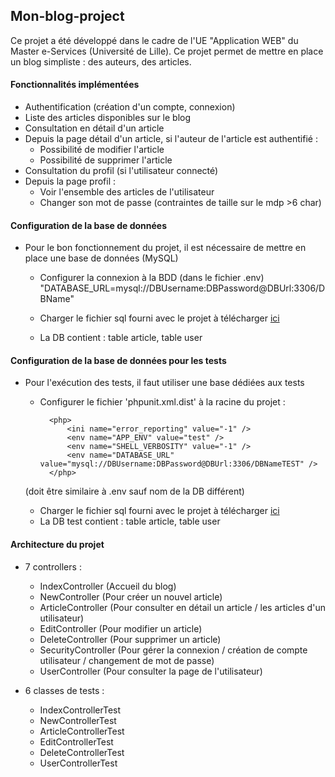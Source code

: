 ## Mon-blog-project

Ce projet a été développé dans le cadre de l'UE "Application WEB" du Master e-Services (Université de Lille).
Ce projet permet de mettre en place un blog simpliste : des auteurs, des articles.

#### Fonctionnalités implémentées
- Authentification (création d'un compte, connexion) 
- Liste des articles disponibles sur le blog
- Consultation en détail d'un article
- Depuis la page détail d'un article, si l'auteur de l'article est authentifié : 
	- Possibilité de modifier l'article
	- Possibilité de supprimer l'article
- Consultation du profil (si l'utilisateur connecté)
- Depuis la page profil :
	- Voir l'ensemble des articles de l'utilisateur
	- Changer son mot de passe (contraintes de taille sur le mdp >6 char)

#### Configuration de la base de données     

- Pour le bon fonctionnement du projet, il est nécessaire de mettre en place une base de données (MySQL)
    - Configurer la connexion à la BDD (dans le fichier .env)
      "DATABASE_URL=mysql://DBUsername:DBPassword@DBUrl:3306/DBName"
      
    - Charger le fichier sql fourni avec le projet à télécharger [ici](https://github.com/rOmAiin062/mon-blog-project/blob/master/mon-blog-project.sql)
    - La DB contient : table article, table user
    
    
#### Configuration de la base de données pour les tests
- Pour l'exécution des tests, il faut utiliser une base dédiées aux tests 
    - Configurer le fichier 'phpunit.xml.dist' à la racine du projet :
            
            <php>
                <ini name="error_reporting" value="-1" />
                <env name="APP_ENV" value="test" />
                <env name="SHELL_VERBOSITY" value="-1" />
        	    <env name="DATABASE_URL" value="mysql://DBUsername:DBPassword@DBUrl:3306/DBNameTEST" />
            </php>
    (doit être similaire à .env sauf nom de la DB différent)
    
    - Charger le fichier sql fourni avec le projet à télécharger [ici](https://github.com/rOmAiin062/mon-blog-project/blob/master/mon_blog_test.sql)
    - La DB test contient : table article, table user



#### Architecture du projet

- 7 controllers : 
	- IndexController (Accueil du blog)
	- NewController (Pour créer un nouvel article)
	- ArticleController (Pour consulter en détail un article / les articles d'un utilisateur)
	- EditController (Pour modifier un article)
	- DeleteController (Pour supprimer un article)
	- SecurityController (Pour gérer la connexion / création de compte utilisateur / changement de mot de passe)
	- UserController (Pour consulter la page de l'utilisateur)


- 6 classes de tests : 
	- IndexControllerTest
	- NewControllerTest
	- ArticleControllerTest
	- EditControllerTest
	- DeleteControllerTest
	- UserControllerTest
	



